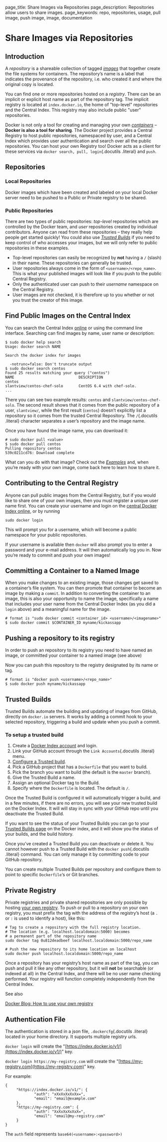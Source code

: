page_title: Share Images via Repositories
page_description: Repositories allow users to share images.
page_keywords: repo, repositories, usage, pull image, push image, image, documentation

# Share Images via Repositories

## Introduction

A *repository* is a shareable collection of tagged
[*images*](../../terms/image/#image-def) that together create the file
systems for containers. The repository’s name is a label that indicates
the provenance of the repository, i.e. who created it and where the
original copy is located.

You can find one or more repositories hosted on a *registry*. There can
be an implicit or explicit host name as part of the repository tag. The
implicit registry is located at `index.docker.io`,
the home of "top-level" repositories and the Central Index. This
registry may also include public "user" repositories.

Docker is not only a tool for creating and managing your own
[*containers*](../../terms/container/#container-def) – **Docker is also
a tool for sharing**. The Docker project provides a Central Registry to
host public repositories, namespaced by user, and a Central Index which
provides user authentication and search over all the public
repositories. You can host your own Registry too! Docker acts as a
client for these services via `docker search, pull, login`{.docutils
.literal} and `push`.

## Repositories

### Local Repositories

Docker images which have been created and labeled on your local Docker
server need to be pushed to a Public or Private registry to be shared.

### Public Repositories

There are two types of public repositories: *top-level* repositories
which are controlled by the Docker team, and *user* repositories created
by individual contributors. Anyone can read from these repositories –
they really help people get started quickly! You could also use
[*Trusted Builds*](#using-private-repositories) if you need to keep
control of who accesses your images, but we will only refer to public
repositories in these examples.

-   Top-level repositories can easily be recognized by **not** having a
    `/` (slash) in their name. These repositories
    can generally be trusted.
-   User repositories always come in the form of
    `<username>/<repo_name>`. This is what your
    published images will look like if you push to the public Central
    Registry.
-   Only the authenticated user can push to their *username* namespace
    on the Central Registry.
-   User images are not checked, it is therefore up to you whether or
    not you trust the creator of this image.

## Find Public Images on the Central Index

You can search the Central Index [online](https://index.docker.io) or
using the command line interface. Searching can find images by name,
user name or description:

    $ sudo docker help search
    Usage: docker search NAME

    Search the docker index for images

      -notrunc=false: Don't truncate output
    $ sudo docker search centos
    Found 25 results matching your query ("centos")
    NAME                             DESCRIPTION
    centos
    slantview/centos-chef-solo       CentOS 6.4 with chef-solo.
    ...

There you can see two example results: `centos` and
`slantview/centos-chef-solo`. The second result
shows that it comes from the public repository of a user,
`slantview/`, while the first result
(`centos`) doesn’t explicitly list a repository so
it comes from the trusted Central Repository. The `/`{.docutils
.literal} character separates a user’s repository and the image name.

Once you have found the image name, you can download it:

    # sudo docker pull <value>
    $ sudo docker pull centos
    Pulling repository centos
    539c0211cd76: Download complete

What can you do with that image? Check out the
[*Examples*](../../examples/#example-list) and, when you’re ready with
your own image, come back here to learn how to share it.

## Contributing to the Central Registry

Anyone can pull public images from the Central Registry, but if you
would like to share one of your own images, then you must register a
unique user name first. You can create your username and login on the
[central Docker Index online](https://index.docker.io/account/signup/),
or by running

    sudo docker login

This will prompt you for a username, which will become a public
namespace for your public repositories.

If your username is available then `docker` will
also prompt you to enter a password and your e-mail address. It will
then automatically log you in. Now you’re ready to commit and push your
own images!

## Committing a Container to a Named Image

When you make changes to an existing image, those changes get saved to a
container’s file system. You can then promote that container to become
an image by making a `commit`. In addition to
converting the container to an image, this is also your opportunity to
name the image, specifically a name that includes your user name from
the Central Docker Index (as you did a `login`
above) and a meaningful name for the image.

    # format is "sudo docker commit <container_id> <username>/<imagename>"
    $ sudo docker commit $CONTAINER_ID myname/kickassapp

## Pushing a repository to its registry

In order to push an repository to its registry you need to have named an
image, or committed your container to a named image (see above)

Now you can push this repository to the registry designated by its name
or tag.

    # format is "docker push <username>/<repo_name>"
    $ sudo docker push myname/kickassapp

## Trusted Builds

Trusted Builds automate the building and updating of images from GitHub,
directly on `docker.io` servers. It works by adding
a commit hook to your selected repository, triggering a build and update
when you push a commit.

### To setup a trusted build

1.  Create a [Docker Index account](https://index.docker.io/) and login.
2.  Link your GitHub account through the `Link Accounts`{.docutils
    .literal} menu.
3.  [Configure a Trusted build](https://index.docker.io/builds/).
4.  Pick a GitHub project that has a `Dockerfile`
    that you want to build.
5.  Pick the branch you want to build (the default is the
    `master` branch).
6.  Give the Trusted Build a name.
7.  Assign an optional Docker tag to the Build.
8.  Specify where the `Dockerfile` is located. The
    default is `/`.

Once the Trusted Build is configured it will automatically trigger a
build, and in a few minutes, if there are no errors, you will see your
new trusted build on the Docker Index. It will will stay in sync with
your GitHub repo until you deactivate the Trusted Build.

If you want to see the status of your Trusted Builds you can go to your
[Trusted Builds page](https://index.docker.io/builds/) on the Docker
index, and it will show you the status of your builds, and the build
history.

Once you’ve created a Trusted Build you can deactivate or delete it. You
cannot however push to a Trusted Build with the `docker push`{.docutils
.literal} command. You can only manage it by committing code to your
GitHub repository.

You can create multiple Trusted Builds per repository and configure them
to point to specific `Dockerfile`‘s or Git branches.

## Private Registry

Private registries and private shared repositories are only possible by
hosting [your own
registry](https://github.com/dotcloud/docker-registry). To push or pull
to a repository on your own registry, you must prefix the tag with the
address of the registry’s host (a `.` or
`:` is used to identify a host), like this:

    # Tag to create a repository with the full registry location.
    # The location (e.g. localhost.localdomain:5000) becomes
    # a permanent part of the repository name
    sudo docker tag 0u812deadbeef localhost.localdomain:5000/repo_name

    # Push the new repository to its home location on localhost
    sudo docker push localhost.localdomain:5000/repo_name

Once a repository has your registry’s host name as part of the tag, you
can push and pull it like any other repository, but it will **not** be
searchable (or indexed at all) in the Central Index, and there will be
no user name checking performed. Your registry will function completely
independently from the Central Index.

See also

[Docker Blog: How to use your own
registry](http://blog.docker.io/2013/07/how-to-use-your-own-registry/)

## Authentication File

The authentication is stored in a json file, `.dockercfg`{.docutils
.literal} located in your home directory. It supports multiple registry
urls.

`docker login` will create the
"[https://index.docker.io/v1/](https://index.docker.io/v1/)" key.

`docker login https://my-registry.com` will create
the "[https://my-registry.com](https://my-registry.com)" key.

For example:

    {
         "https://index.docker.io/v1/": {
                 "auth": "xXxXxXxXxXx=",
                 "email": "email@example.com"
         },
         "https://my-registry.com": {
                 "auth": "XxXxXxXxXxX=",
                 "email": "email@my-registry.com"
         }
    }

The `auth` field represents
`base64(<username>:<password>)`
